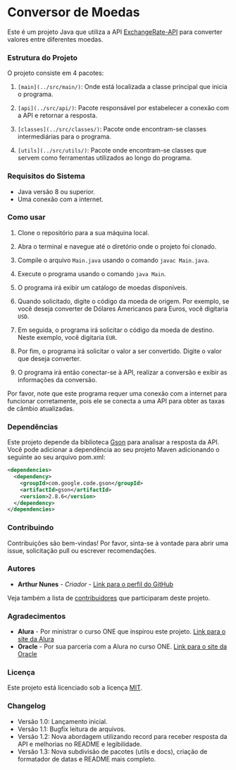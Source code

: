 # Conversor de Moedas

Este é um projeto Java que utiliza a API [ExchangeRate-API](https://v6.exchangerate-api.com) para converter valores entre diferentes moedas.

### Estrutura do Projeto

O projeto consiste em 4 pacotes:

1. `[main](../src/main/)`: Onde está localizada a classe principal que inicia o programa.

2. `[api](../src/api/)`: Pacote responsável por estabelecer a conexão com a API e retornar a resposta.

3. `[classes](../src/classes/)`: Pacote onde encontram-se classes intermediárias para o programa.

4. `[utils](../src/utils/)`: Pacote onde encontram-se classes que servem como ferramentas utilizados ao longo do programa.

### Requisitos do Sistema

* Java versão 8 ou superior.
* Uma conexão com a internet.

### Como usar

1. Clone o repositório para a sua máquina local.

2. Abra o terminal e navegue até o diretório onde o projeto foi clonado.

3. Compile o arquivo `Main.java` usando o comando `javac Main.java`.

4. Execute o programa usando o comando `java Main`.

5. O programa irá exibir um catálogo de moedas disponíveis. 

6. Quando solicitado, digite o código da moeda de origem. Por exemplo, se você deseja converter de Dólares Americanos para Euros, você digitaria `USD`.

7. Em seguida, o programa irá solicitar o código da moeda de destino. Neste exemplo, você digitaria `EUR`.

8. Por fim, o programa irá solicitar o valor a ser convertido. Digite o valor que deseja converter.

9. O programa irá então conectar-se à API, realizar a conversão e exibir as informações da conversão.

Por favor, note que este programa requer uma conexão com a internet para funcionar corretamente, pois ele se conecta a uma API para obter as taxas de câmbio atualizadas.

### Dependências

Este projeto depende da biblioteca [Gson](https://github.com/google/gson) para analisar a resposta da API. Você pode adicionar a dependência ao seu projeto Maven adicionando o seguinte ao seu arquivo pom.xml:

```xml
<dependencies>
  <dependency>
    <groupId>com.google.code.gson</groupId>
    <artifactId>gson</artifactId>
    <version>2.8.6</version>
  </dependency>
</dependencies>
```

### Contribuindo

Contribuições são bem-vindas! Por favor, sinta-se à vontade para abrir uma issue, solicitação pull ou escrever recomendações.

### Autores

* **Arthur Nunes** - *Criador* - [Link para o perfil do GitHub](https://github.com/ApenasUmSonhador)

Veja também a lista de [contribuidores](contribuidores.md) que participaram deste projeto.

### Agradecimentos

* **Alura** - Por ministrar o curso ONE que inspirou este projeto. [Link para o site da Alura](https://www.alura.com.br)
* **Oracle** - Por sua parceria com a Alura no curso ONE. [Link para o site da Oracle](https://www.oracle.com)

### Licença

Este projeto está licenciado sob a licença [MIT](LICENSE).

### Changelog

* Versão 1.0: Lançamento inicial.
* Versão 1.1: Bugfix leitura de arquivos.
* Versão 1.2: Nova abordagem utilizando record para receber resposta da API e melhorias no README e legibilidade.
* Versão 1.3: Nova subdivisão de pacotes (utils e docs), criação de formatador de datas e README mais completo.